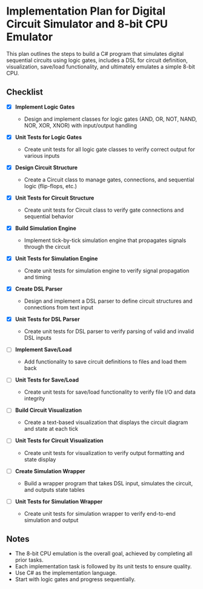 # Implementation Plan for Digital Circuit Simulator and 8-bit CPU Emulator

This plan outlines the steps to build a C# program that simulates digital sequential circuits using logic gates, includes a DSL for circuit definition, visualization, save/load functionality, and ultimately emulates a simple 8-bit CPU.

## Checklist

- [x] **Implement Logic Gates**
  - Design and implement classes for logic gates (AND, OR, NOT, NAND, NOR, XOR, XNOR) with input/output handling

- [x] **Unit Tests for Logic Gates**
  - Create unit tests for all logic gate classes to verify correct output for various inputs

- [x] **Design Circuit Structure**
  - Create a Circuit class to manage gates, connections, and sequential logic (flip-flops, etc.)

- [x] **Unit Tests for Circuit Structure**
  - Create unit tests for Circuit class to verify gate connections and sequential behavior

- [x] **Build Simulation Engine**
  - Implement tick-by-tick simulation engine that propagates signals through the circuit

- [x] **Unit Tests for Simulation Engine**
  - Create unit tests for simulation engine to verify signal propagation and timing

- [x] **Create DSL Parser**
  - Design and implement a DSL parser to define circuit structures and connections from text input

- [x] **Unit Tests for DSL Parser**
  - Create unit tests for DSL parser to verify parsing of valid and invalid DSL inputs

- [ ] **Implement Save/Load**
  - Add functionality to save circuit definitions to files and load them back

- [ ] **Unit Tests for Save/Load**
  - Create unit tests for save/load functionality to verify file I/O and data integrity

- [ ] **Build Circuit Visualization**
  - Create a text-based visualization that displays the circuit diagram and state at each tick

- [ ] **Unit Tests for Circuit Visualization**
  - Create unit tests for visualization to verify output formatting and state display

- [ ] **Create Simulation Wrapper**
  - Build a wrapper program that takes DSL input, simulates the circuit, and outputs state tables

- [ ] **Unit Tests for Simulation Wrapper**
  - Create unit tests for simulation wrapper to verify end-to-end simulation and output

## Notes
- The 8-bit CPU emulation is the overall goal, achieved by completing all prior tasks.
- Each implementation task is followed by its unit tests to ensure quality.
- Use C# as the implementation language.
- Start with logic gates and progress sequentially.